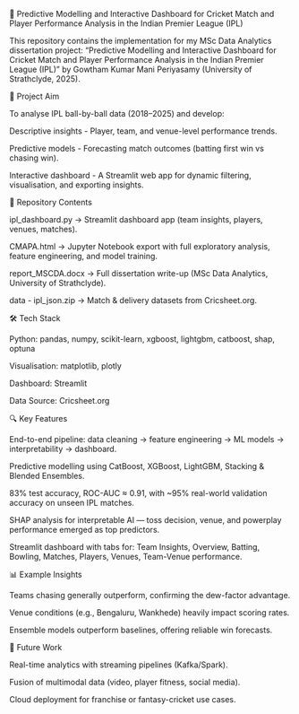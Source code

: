 🏏 Predictive Modelling and Interactive Dashboard for Cricket Match and Player Performance Analysis in the Indian Premier League (IPL)

This repository contains the implementation for my MSc Data Analytics dissertation project:
“Predictive Modelling and Interactive Dashboard for Cricket Match and Player Performance Analysis in the Indian Premier League (IPL)” by Gowtham Kumar Mani Periyasamy (University of Strathclyde, 2025).

🎯 Project Aim

To analyse IPL ball-by-ball data (2018–2025) and develop:

Descriptive insights - Player, team, and venue-level performance trends.

Predictive models - Forecasting match outcomes (batting first win vs chasing win).

Interactive dashboard - A Streamlit web app for dynamic filtering, visualisation, and exporting insights.

📂 Repository Contents

ipl_dashboard.py → Streamlit dashboard app (team insights, players, venues, matches).

CMAPA.html → Jupyter Notebook export with full exploratory analysis, feature engineering, and model training.

report_MSCDA.docx → Full dissertation write-up (MSc Data Analytics, University of Strathclyde).

data - ipl_json.zip → Match & delivery datasets from Cricsheet.org.

🛠️ Tech Stack

Python: pandas, numpy, scikit-learn, xgboost, lightgbm, catboost, shap, optuna

Visualisation: matplotlib, plotly

Dashboard: Streamlit

Data Source: Cricsheet.org

🔍 Key Features

End-to-end pipeline: data cleaning → feature engineering → ML models → interpretability → dashboard.

Predictive modelling using CatBoost, XGBoost, LightGBM, Stacking & Blended Ensembles.

83% test accuracy, ROC-AUC ≈ 0.91, with ~95% real-world validation accuracy on unseen IPL matches.

SHAP analysis for interpretable AI — toss decision, venue, and powerplay performance emerged as top predictors.

Streamlit dashboard with tabs for: Team Insights, Overview, Batting, Bowling, Matches, Players, Venues, Team-Venue performance.

📊 Example Insights

Teams chasing generally outperform, confirming the dew-factor advantage.

Venue conditions (e.g., Bengaluru, Wankhede) heavily impact scoring rates.

Ensemble models outperform baselines, offering reliable win forecasts.

🚀 Future Work

Real-time analytics with streaming pipelines (Kafka/Spark).

Fusion of multimodal data (video, player fitness, social media).

Cloud deployment for franchise or fantasy-cricket use cases.

